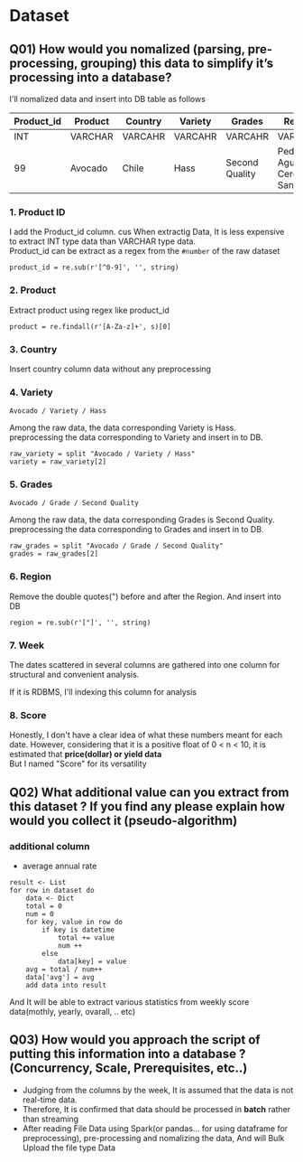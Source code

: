 # Dataset
## Q01) How would you nomalized (parsing, pre-processing, grouping) this data to simplify it’s processing into a database?

I'll nomalized data and insert into DB table as follows


| Product_id | Product | Country | Variety | Grades         | Region                        | Week       | Score |
| ---------- | ------- | ------- | ------- | -------------- | ----------------------------- | ---------- | ----- |
| INT        | VARCHAR | VARCAHR | VARCAHR | VARCAHR        | VARCHAR                       | DATE       | FLOAT |
| 99         | Avocado | Chile   | Hass    | Second Quality | Pedro Aguirre Cerda, Santiago | 2020-11-16 | 4.15  |

### 1. Product ID
I add the Product_id column. cus When extractig Data, It is less expensive to extract INT type data than VARCHAR type data.   
Product_id can be extract as a regex from the `#number` of the raw dataset   

```
product_id = re.sub(r'[^0-9]', '', string)
```
### 2. Product
Extract product using regex like product_id

```
product = re.findall(r'[A-Za-z]+', s)[0]
```
### 3. Country
Insert country column data without any preprocessing

### 4. Variety
```
Avocado / Variety / Hass
```
Among the raw data, the data corresponding Variety is Hass.   
preprocessing the data corresponding to Variety and insert in to DB.   
```
raw_variety = split "Avocado / Variety / Hass"
variety = raw_variety[2]
```
### 5. Grades
```
Avocado / Grade / Second Quality
```
Among the raw data, the data corresponding Grades is Second Quality.   
preprocessing the data corresponding to Grades and insert in to DB. 
```
raw_grades = split "Avocado / Grade / Second Quality"
grades = raw_grades[2]
```
### 6. Region
Remove the double quotes(") before and after the Region. And insert into DB

```
region = re.sub(r'["]', '', string)
```
### 7. Week
The dates scattered in several columns are gathered into one column for structural and convenient analysis.

If it is RDBMS, I'll indexing this column for analysis
### 8. Score
Honestly, I don't have a clear idea of what these numbers meant for each date.
However, considering that it is a positive float of 0 < n < 10, it is estimated that **price(dollar) or yield data**   
But I named "Score" for its versatility
## Q02) What additional value can you extract from this dataset ? If you find any please explain how would you collect it (pseudo-algorithm)
### additional column
- average annual rate
```
result <- List
for row in dataset do
    data <- Dict
    total = 0
    num = 0
    for key, value in row do
        if key is datetime
            total += value
            num ++
        else
            data[key] = value
    avg = total / num++
    data['avg'] = avg
    add data into result
``` 
And It will be able to extract various statistics from weekly score data(mothly, yearly, ovarall, .. etc)

## Q03) How would you approach the script of putting this information into a database ?(Concurrency, Scale, Prerequisites, etc..)
- Judging from the columns by the week, It is assumed that the data is not real-time data.
- Therefore, It is confirmed that data should be processed in **batch** rather than streaming
- After reading File Data using Spark(or pandas... for using dataframe for preprocessing), pre-processing and nomalizing the data, And will Bulk Upload the file type Data